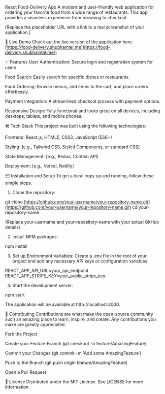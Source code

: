 React Food-Delivery App
A modern and user-friendly web application for ordering your favorite food from a wide range of restaurants. This app provides a seamless experience from browsing to checkout.

[Replace the placeholder URL with a link to a real screenshot of your application.]

🚀 Live Demo
Check out the live version of the application here:
[https://food-delivery.shubhamtel.me](https://food-delivery.shubhamtel.me/)

✨ Features
User Authentication: Secure login and registration system for users.

Food Search: Easily search for specific dishes or restaurants.

Food Ordering: Browse menus, add items to the cart, and place orders effortlessly.

Payment Integration: A streamlined checkout process with payment options.

Responsive Design: Fully functional and looks great on all devices, including desktops, tablets, and mobile phones.

🛠️ Tech Stack
This project was built using the following technologies:

Frontend: React.js, HTML5, CSS3, JavaScript (ES6+)

Styling: [e.g., Tailwind CSS, Styled Components, or standard CSS]

State Management: [e.g., Redux, Context API]

Deployment: [e.g., Vercel, Netlify]

📦 Installation and Setup
To get a local copy up and running, follow these simple steps.

1. Clone the repository:

git clone [https://github.com/your-username/your-repository-name.git](https://github.com/your-username/your-repository-name.git)
cd your-repository-name

(Replace your-username and your-repository-name with your actual GitHub details)

2. Install NPM packages:

npm install

3. Set up Environment Variables:
Create a .env file in the root of your project and add any necessary API keys or configuration variables.

REACT_APP_API_URL=your_api_endpoint
REACT_APP_STRIPE_KEY=your_public_stripe_key

4. Start the development server:

npm start

The application will be available at http://localhost:3000.

🤝 Contributing
Contributions are what make the open-source community such an amazing place to learn, inspire, and create. Any contributions you make are greatly appreciated.

Fork the Project

Create your Feature Branch (git checkout -b feature/AmazingFeature)

Commit your Changes (git commit -m 'Add some AmazingFeature')

Push to the Branch (git push origin feature/AmazingFeature)

Open a Pull Request

📜 License
Distributed under the MIT License. See LICENSE for more information.
